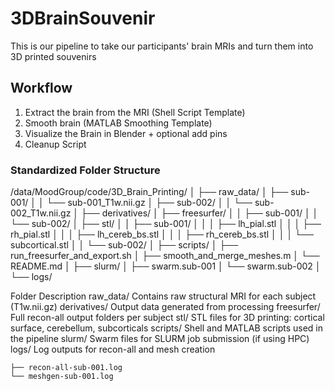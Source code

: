 # 3DBrainSouvenir
This is our pipeline to take our participants' brain MRIs and turn them into 3D printed souvenirs 

## Workflow 
1. Extract the brain from the MRI (Shell Script Template)
2. Smooth brain (MATLAB Smoothing Template)
3. Visualize the Brain in Blender + optional add pins
4. Cleanup Script 

### Standardized Folder Structure
/data/MoodGroup/code/3D_Brain_Printing/
│
├── raw_data/
│   ├── sub-001/
│   │   └── sub-001_T1w.nii.gz
│   ├── sub-002/
│   │   └── sub-002_T1w.nii.gz
│
├── derivatives/
│   ├── freesurfer/
│   │   ├── sub-001/
│   │   └── sub-002/
│   ├── stl/
│   │   ├── sub-001/
│   │   │   ├── lh_pial.stl
│   │   │   ├── rh_pial.stl
│   │   │   ├── lh_cereb_bs.stl
│   │   │   ├── rh_cereb_bs.stl
│   │   │   └── subcortical.stl
│   │   └── sub-002/
│
├── scripts/
│   ├── run_freesurfer_and_export.sh
│   ├── smooth_and_merge_meshes.m
│   └── README.md
│
├── slurm/
│   ├── swarm.sub-001
│   └── swarm.sub-002
│
└── logs/

Folder	Description
raw_data/	Contains raw structural MRI for each subject (T1w.nii.gz)
derivatives/	Output data generated from processing
freesurfer/	Full recon-all output folders per subject
stl/	STL files for 3D printing: cortical surface, cerebellum, subcorticals
scripts/	Shell and MATLAB scripts used in the pipeline
slurm/	Swarm files for SLURM job submission (if using HPC)
logs/	Log outputs for recon-all and mesh creation

    ├── recon-all-sub-001.log
    └── meshgen-sub-001.log
